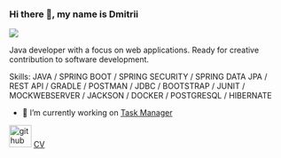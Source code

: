 ### Hi there 👋, my name is Dmitrii
![](https://media.giphy.com/media/v1.Y2lkPTc5MGI3NjExZjExZnE5bzA0dzU2ZGR4emY3Zmp4NWVjcnc2MnRtNTkwN3h5emRwZCZlcD12MV9pbnRlcm5hbF9naWZfYnlfaWQmY3Q9Zw/ProYawBugPTXtiPP10/giphy.gif)

Java developer with a focus on web applications. Ready for creative contribution to software development.

Skills: JAVA / SPRING BOOT / SPRING SECURITY / SPRING DATA JPA / REST API / GRADLE / POSTMAN / JDBC / BOOTSTRAP / JUNIT / MOCKWEBSERVER / JACKSON / DOCKER / POSTGRESQL / HIBERNATE

- 🔭 I’m currently working on [Task Manager](https://github.com/0byrif/java-project-99) 


[<img src='https://cdn.jsdelivr.net/npm/simple-icons@3.0.1/icons/github.svg' alt='github' height='40'>](https://github.com/0byrif) 
[CV](https://cv.hexlet.io/ru/resumes/3145)

